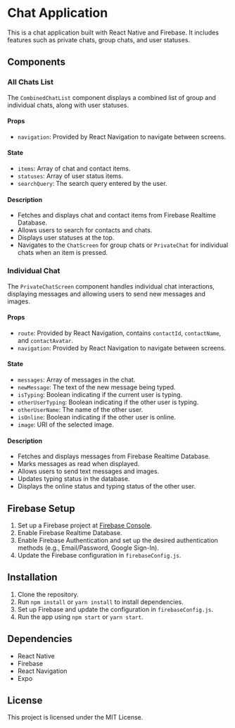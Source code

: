 # Chat Application

This is a chat application built with React Native and Firebase. It includes features such as private chats, group chats, and user statuses.

## Components

### All Chats List

The `CombinedChatList` component displays a combined list of group and individual chats, along with user statuses.

#### Props

- `navigation`: Provided by React Navigation to navigate between screens.

#### State

- `items`: Array of chat and contact items.
- `statuses`: Array of user status items.
- `searchQuery`: The search query entered by the user.

#### Description

- Fetches and displays chat and contact items from Firebase Realtime Database.
- Allows users to search for contacts and chats.
- Displays user statuses at the top.
- Navigates to the `ChatScreen` for group chats or `PrivateChat` for individual chats when an item is pressed.

### Individual Chat

The `PrivateChatScreen` component handles individual chat interactions, displaying messages and allowing users to send new messages and images.

#### Props

- `route`: Provided by React Navigation, contains `contactId`, `contactName`, and `contactAvatar`.
- `navigation`: Provided by React Navigation to navigate between screens.

#### State

- `messages`: Array of messages in the chat.
- `newMessage`: The text of the new message being typed.
- `isTyping`: Boolean indicating if the current user is typing.
- `otherUserTyping`: Boolean indicating if the other user is typing.
- `otherUserName`: The name of the other user.
- `isOnline`: Boolean indicating if the other user is online.
- `image`: URI of the selected image.

#### Description

- Fetches and displays messages from Firebase Realtime Database.
- Marks messages as read when displayed.
- Allows users to send text messages and images.
- Updates typing status in the database.
- Displays the online status and typing status of the other user.

## Firebase Setup

1. Set up a Firebase project at [Firebase Console](https://console.firebase.google.com/).
2. Enable Firebase Realtime Database.
3. Enable Firebase Authentication and set up the desired authentication methods (e.g., Email/Password, Google Sign-In).
4. Update the Firebase configuration in `firebaseConfig.js`.

## Installation

1. Clone the repository.
2. Run `npm install` or `yarn install` to install dependencies.
3. Set up Firebase and update the configuration in `firebaseConfig.js`.
4. Run the app using `npm start` or `yarn start`.

## Dependencies

- React Native
- Firebase
- React Navigation
- Expo

## License

This project is licensed under the MIT License.
